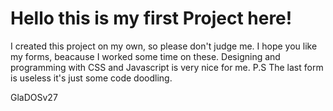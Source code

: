# Hello this is my first Project here!

I created this project on my own, so please don't judge me. I hope you like my forms, beacause I worked some time on these.
Designing and programming with CSS and Javascript is very nice for me. 
P.S The last form is useless it's just some code doodling. 

GlaDOSv27
